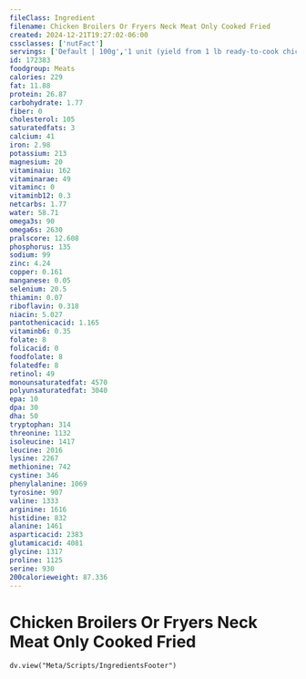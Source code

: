 ```yaml
---
fileClass: Ingredient
filename: Chicken Broilers Or Fryers Neck Meat Only Cooked Fried
created: 2024-12-21T19:27:02-06:00
cssclasses: ['nutFact']
servings: ['Default | 100g','1 unit (yield from 1 lb ready-to-cook chicken) | 7','1 neck, bone and skin removed | 22']
id: 172383
foodgroup: Meats
calories: 229
fat: 11.88
protein: 26.87
carbohydrate: 1.77
fiber: 0
cholesterol: 105
saturatedfats: 3
calcium: 41
iron: 2.98
potassium: 213
magnesium: 20
vitaminaiu: 162
vitaminarae: 49
vitaminc: 0
vitaminb12: 0.3
netcarbs: 1.77
water: 58.71
omega3s: 90
omega6s: 2630
pralscore: 12.608
phosphorus: 135
sodium: 99
zinc: 4.24
copper: 0.161
manganese: 0.05
selenium: 20.5
thiamin: 0.07
riboflavin: 0.318
niacin: 5.027
pantothenicacid: 1.165
vitaminb6: 0.35
folate: 8
folicacid: 0
foodfolate: 8
folatedfe: 8
retinol: 49
monounsaturatedfat: 4570
polyunsaturatedfat: 3040
epa: 10
dpa: 30
dha: 50
tryptophan: 314
threonine: 1132
isoleucine: 1417
leucine: 2016
lysine: 2267
methionine: 742
cystine: 346
phenylalanine: 1069
tyrosine: 907
valine: 1333
arginine: 1616
histidine: 832
alanine: 1461
asparticacid: 2383
glutamicacid: 4081
glycine: 1317
proline: 1125
serine: 930
200calorieweight: 87.336
---
```


# Chicken Broilers Or Fryers Neck Meat Only Cooked Fried

```dataviewjs
dv.view("Meta/Scripts/IngredientsFooter")
```